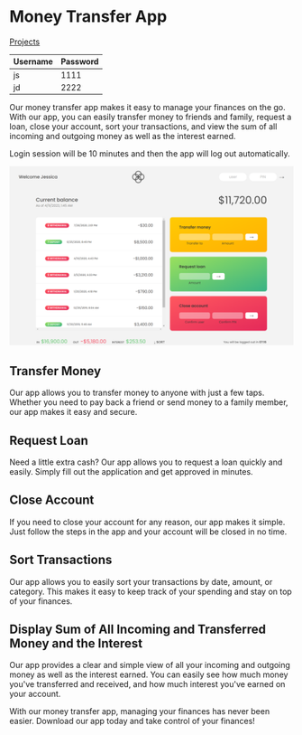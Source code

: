 # Money Transfer App

[Projects](#projects)

| Username | Password |
| -------- | -------- |
| js       | 1111     |
| jd       | 2222     |

Our money transfer app makes it easy to manage your finances on the go. With our app, you can easily transfer money to friends and family, request a loan, close your account, sort your transactions, and view the sum of all incoming and outgoing money as well as the interest earned.

Login session will be 10 minutes and then the app will log out automatically.

![ Money Transfer App ](/Images/Money-Transfer-App.png)

## Transfer Money

Our app allows you to transfer money to anyone with just a few taps. Whether you need to pay back a friend or send money to a family member, our app makes it easy and secure.

## Request Loan

Need a little extra cash? Our app allows you to request a loan quickly and easily. Simply fill out the application and get approved in minutes.

## Close Account

If you need to close your account for any reason, our app makes it simple. Just follow the steps in the app and your account will be closed in no time.

## Sort Transactions

Our app allows you to easily sort your transactions by date, amount, or category. This makes it easy to keep track of your spending and stay on top of your finances.

## Display Sum of All Incoming and Transferred Money and the Interest

Our app provides a clear and simple view of all your incoming and outgoing money as well as the interest earned. You can easily see how much money you've transferred and received, and how much interest you've earned on your account.

With our money transfer app, managing your finances has never been easier. Download our app today and take control of your finances!
